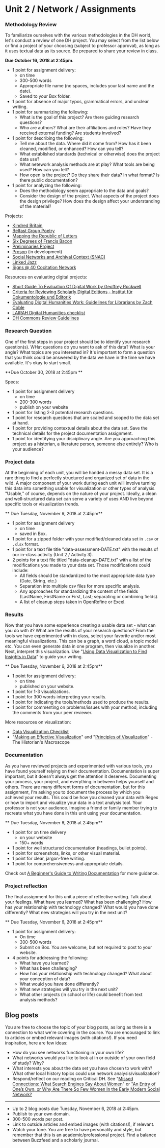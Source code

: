 # Unit 2 / Network / Assignments

### Methodology Review

To familiarize ourselves with the various methodologies in the DH world, let's conduct a review of one DH project. You may select from the list below or find a project of your choosing \(subject to professor approval\), as long as it uses textual data as its source. Be prepared to share your review in class. 

**Due October 16, 2018 at 2:45pm.**

* 1 point for assignment delivery:
	* on time
	* 300-500 words
	* Appropriate file name (no spaces, includes your last name and the date).
	* Saved to your Box folder.
* 1 point for absence of major typos, grammatical errors, and unclear writing.
* 1 point for summarizing the following:
	* What is the goal of this project? Are there guiding research questions?
	* Who are authors? What are their affiliations and roles? Have they received external funding? Are students involved?
* 1 point for describing the following:
	* Tell me about the data. Where did it come from? How has it been cleaned, modified, or enhanced? How can you tell?
	* What established standards \(technical or otherwise\) does the project data use?
	* What netework analysis methods are at play? What tools are being used? How can you tell?
	* How open is the project? Do they share their data? In what format? Is there public documentation?
* 1 point for analyzing the following:
	* Does the methodology seem appropriate to the data and goals?
	* Consider the design of the project. What aspects of the project does the design privilege? How does the design affect your understanding of the material?

Projects:

* [Kindred Britain](http://kindred.stanford.edu/)
* [Belfast Group Poetry](http://belfastgroup.digitalscholarship.emory.edu)
* [Mapping the Republic of Letters](http://republicofletters.stanford.edu/)
* [Six Degrees of Francis Bacon](http://sixdegreesoffrancisbacon.com/)
* [Preliminaries Project](http://dbrownbeta.blogs.cultureplex.ca/)
* [Prosop](http://prosop.org/) \(in development\)
* [Social Networks and Archival Context \(SNAC\)](http://socialarchive.iath.virginia.edu/)
* [Linked Jazz](https://linkedjazz.org/)
* [Signs @ 40 Cocitation Network](http://signsat40.signsjournal.org/cocitation/)

Resources on evaluating digital projects:

* [Short Guide To Evaluation Of Digital Work by Geoffrey Rockwell](http://journalofdigitalhumanities.org/1-4/short-guide-to-evaluation-of-digital-work-by-geoffrey-rockwell/)
* [Criteria for Reviewing Scholarly Digital Editions - Institut für Dokumentologie und Editorik](http://www.i-d-e.de/publikationen/weitereschriften/criteria-version-1-1/)
* [Evaluating Digital Humanities Work: Guidelines for Librarians by Zach Coble](http://journalofdigitalhumanities.org/1-4/evaluating-digital-humanities-work-guidelines-for-librarians-by-zach-coble/)
* [LAIRAH Digital Humanities checklist](http://www.ucl.ac.uk/infostudies/research/circah/lairah/features/)
* [DH Commons Review Guidelines](http://dhcommons.org/journal/review-guidelines)

### Research Question

One of the first steps in your project should be to identify your research question(s). WHat questions do you want to ask of this data? What is your angle? What topics are you interested in? It's important to form a question that you think could be answered by the data we have in the time we have available. It's okay to start small.

**Due October 30, 2018 at 2:45pm **

Specs:

* 1 point for assignment delivery
	* on time
	* 200-300 words
	* publish on your website
* 1 point for listing 2-3 potential research questions.
* 1 point for research questions that are scaled and scoped to the data set at hand.
* 1 point for providing contextual details about the data set. Save the technical details for the project documentation assignment.
* 1 point for identifying your disciplinary angle. Are you approaching this project as a historian, a literature person, someone else entirely? Who is your audience?

### Project data

At the beginning of each unit, you will be handed a messy data set. It is a rare thing to find a perfectly structured and organized set of data in the wild. A major component of your work during each unit will involve turning this data into something usable for visualization or other types of analysis. "Usable," of course, depends on the nature of your project. Ideally, a clean and well-structured data set can serve a variety of uses AND live beyond specific tools or visualization trends. 

** Due Tuesday, November 6, 2018 at 2:45pm**

* 1 point for assignment delivery
	* on time
	* saved in Box.
* 1 point for a zipped folder with your modified/cleaned data set in ```.csv``` or ```.xlsx``` format.
* 1 point for a text file title "data-assessment-DATE.txt" with the results of our in-class activity \(Unit 2 / Activity 3\).
* 2 points for a text file titled "data-cleanup-DATE.txt" with a list of the modifications you made to your data set. Those modifications could include:
	* All fields should be standardized to the most appropriate data type \(Date, String, etc.\)
	* Separation into multiple csv files for more specific analysis.
	* Any approaches for standardizing the content of the fields \(LastName, FirstName or First, Last; separating or combining fields\).
	* A list of cleanup steps taken in OpenRefine or Excel.

### Results

Now that you have some experience creating a usable data set - what can you do with it? What are the results of your research questions? From the tools we have experimented with in class, select your favorite and/or most meaningful visualizations. This can be a graph, a word cloud, a topic model etc. You can even generate data in one program, then visualize in another. Next, interpret this visualization. Use "[Using Data Visualization to Find Insights in Data](http://datajournalismhandbook.org/1.0/en/understanding_data_7.html)" to guide your writing.

** Due Tuesday, November 6, 2018 at 2:45pm**

* 1 point for assignment delivery:
	* on time
	* published on your website.
* 1 point for 1-3 visualizations.
* 1 point for 300 words interpreting your results.
* 1 point for indicating the tools/methods used to produce the results.
* 1 point for commenting on problems/issues with your method, including the comments from your peer reviewer.

More resources on visualization:

* [Data Visualization Checklist](http://annkemery.com/wp-content/uploads/2014/05/DataVizChecklist_May2014.pdf)
* "[Making an Effective Visualization](http://www.themacroscope.org/?page_id=882)" and "[Principles of Visualization](http://www.themacroscope.org/?page_id=469)" - The Historian's Macroscope

### Documentation

As you have reviewed projects and experimented with various tools, you have found yourself relying on their documentation. Documentation is super important, but it doesn't always get the attention it deserves. Documenting your process, your project, and everything in between helps yourself and others. There are many different forms of documentation, but for this assignment, I'm asking you to document the process by which you achieved your results. This could be how you cleaned your data with Regex or how to import and visualize your data in a text analysis tool. Your professor is not your audience. Imagine a friend or family member trying to recreate what you have done in this unit using your documentation.

** Due Tuesday, November 6, 2018 at 2:45pm**

* 1 point for on time delivery
	* on your website
	* 150+ words
* 1 point for well structured documentation (headings, bullet points).
* 1 point for screenshots, links, or other visual material.
* 1 point for clear, jargon-free writing.
* 1 point for comprehensiveness and appropriate details.

Check out [A Beginner's Guide to Writing Documentation](http://www.writethedocs.org/guide/writing/beginners-guide-to-docs/) for more guidance.

### Project reflection

The final assignment for this unit a piece of reflective writing. Talk about your feelings. What have you learned? What has been challenging? How has your relationship with technology changed? What would you have done differently? What new strategies will you try in the next unit?

** Due Tuesday, November 6, 2018 at 2:45pm**

* 1 point for assignment delivery:
	* On time
	* 300-500 words
	* Submit on Box. You are welcome, but not required to post to your website.
* 4 points for addressing the following:
	* What have you learned?
	* What has been challenging?
	* How has your relationship with technology changed? What about your conception of data?
	* What would you have done differently?
	* What new strategies will you try in the next unit?
	* What other projects (in school or life) could benefit from text analysis methods?

## Blog posts

You are free to choose the topic of your blog posts, as long as there is a connection to what we're covering in the course. You are encouraged to link to articles or embed relevant images \(with citations!\). If you need inspiration, here are few ideas:

* How do you see networks functioning in your own life? 
* What networks would you like to look at in or outside of your own field of study? Why? 
* What interests you about the data set you have chosen to work with? What other local history topics could use network analysis/visualization?
* Respond/reflect on our reading on Critical DH. See "[Missed Connections: What Search Engines Say About Women](https://safiyaunoble.files.wordpress.com/2012/03/54_search_engines.pdf)" or ["An Entry of One’s Own, or Why Are There So Few Women In the Early Modern Social Network?](http://6dfb.tumblr.com/post/44879380376/an-entry-of-ones-own-or-why-are-there-so-few)
 *** 

* Up to 2 blog posts due Tuesday, November 6, 2018 at 2:45pm. 
* Publish to your own domain.
* 300-500 words per post.
* Link to outside articles and embed images \(with citations!\), if relevant.
* Watch your tone. You are free to have personality and style, but remember that this is an academic/professional project. Find a balance between Buzzfeed and a scholarly journal.


